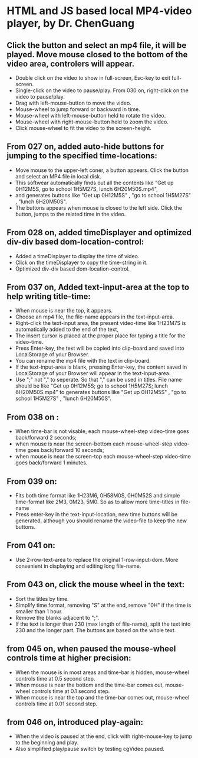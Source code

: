 # HTML and JS based local MP4-video player, by Dr. ChenGuang
## Click the button and select an mp4 file, it will be played. Move mouse closed to the bottom of the video area, controlers will appear.
- Double click on the video to show in full-screen, Esc-key to exit full-screen.
- Single-click on the video to pause/play. From 030 on, right-click on the video to pause/play.
- Drag with left-mouse-button to move the video.
- Mouse-wheel to jump forward or backward in time.
- Mouse-wheel with left-mouse-button held to rotate the video.
- Mouse-wheel with right-mouse-button held to zoom the video.
- Click mouse-wheel to fit the video to the screen-height.
## From 027 on, added auto-hide buttons for jumping to the specified time-locations:
- Move mouse to the upper-left coner, a button appears. Click the button and select an MP4 file in local disk. 
- This softwear automatically finds out all the contents like "Get up 0H12M5S, go to school 1H5M27S, lunch 6H20M50S.mp4", 
- and generates buttons like "Get up 0H12M5S" , "go to school 1H5M27S" , "lunch 6H20M50S". 
- The buttons appears when mouse is closed to the left side. Click the button, jumps to the related time in the video.
## From 028 on, added timeDisplayer and optimized div-div based dom-location-control:
- Added a timeDisplayer to display the time of video. 
- Click on the timeDisplayer to copy the time-string in it. 
- Optimized div-div based dom-location-control.
## From 037 on, Added text-input-area at the top to help writing title-time: 
- When mouse is near the top, it appears. 
- Choose an mp4 file, the file-name appears in the text-input-area. 
- Right-click the text-input area, the present video-time like 1H23M7S is automatically added to the end of the text, 
- The insert cursor is placed at the proper place for typing a title for the video-time. 
- Press Enter-key, the text will be copied into clip-board and saved into LocalStorage of your Browser. 
- You can rename the mp4 file with the text in clip-board. 
- If the text-input-area is blank, pressing Enter-key, the content saved in LocalStorage of your Browser will appear in the text-input-area.
- Use ";" not "," to seperate. So that "," can be used in titles. File name should be like "Get up 0H12M5S; go to school 1H5M27S; lunch 6H20M50S.mp4" to generates buttons like "Get up 0H12M5S" , "go to school 1H5M27S" , "lunch 6H20M50S".
## From 038 on : 
- When time-bar is not visable, each mouse-wheel-step video-time goes back/forward 2 seconds; 
- when mouse is near the screen-bottom each mouse-wheel-step video-time goes back/forward 10 seconds; 
- when mouse is near the screen-top each mouse-wheel-step video-time goes back/forward 1 minutes.
## From 039 on:
- Fits both time format like 1H23M6, 0H58M0S, 0H0M52S and simple time-format like 2M3, 0M23, 5M0. So as to allow more time-titles in file-name
- Press enter-key in the text-input-location, new time buttons will be generated, although you should rename the video-file to keep the new buttons.
## From 041 on:
- Use 2-row-text-area to replace the original 1-row-input-dom. More convenient in displaying and editing long file-name.
## From 043 on, click the mouse wheel in the text:
- Sort the titles by time. 
- Simplify time format, removing "S" at the end, remove "0H" if the time is smaller than 1 hour.
- Remove the blanks adjacent to ";".
- If the text is longer than 230 (max length of file-name), split the text into 230 and the longer part. The buttons are based on the whole text.
## from 045 on, when paused the mouse-wheel controls time at higher precision:
- When the mouse is in most areas and time-bar is hidden, mouse-wheel controls time at 0.5 second step.
- When mouse is near the bottom and the time-bar comes out, mouse-wheel controls time at 0.1 second step.
- When mouse is near the top and the time-bar comes out, mouse-wheel controls time at 0.01 second step.
## from 046 on, introduced play-again:
- When the video is paused at the end, click with right-mouse-key to jump to the beginning and play.
- Also simplified play/pause switch by testing cgVideo.paused.

